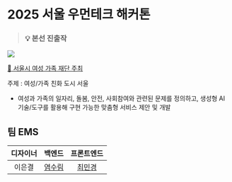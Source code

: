 # 2025 서울 우먼테크 해커톤

> ### 💡 본선 진출작


<img src='https://www.wevity.com/upload/contest/20250705035405_b9123a0d.jpg'/>

[🔗 서울시 여성 가족 재단 주최](https://www.seoulwomen.or.kr/sfwf/contents/sfwf-notice.do?&schM=view&page=1&viewCount=10&id=30005&schBdcode&schGroupCode&notice=SFWFNOTICE&utm_medium=paid&utm_source=ig&utm_id=120217317204970173&utm_content=120227837063560173&utm_term=120227837063570173&utm_campaign=120217317204970173&fbclid=PAQ0xDSwLUVpBleHRuA2FlbQEwAGFkaWQBqyKUvNrMvQGnXHkL8AqGkF-fq7dBMdXj_-aIGe_uXkM9OP5dkWqJ56Z86MkePJeCljI6VdI_aem_Afz7ouue3F34hvLI_1MWiw#none)

주제 : 여성/가족 친화 도시 서울
 - 여성과 가족의 일자리, 돌봄, 안전, 사회참여와 관련된 문제를 정의하고, 생성형 AI 기술/도구를 활용해 구현 가능한 맞춤형 서비스 제안 및 개발

## 팀 EMS

|디자이너|백엔드|프론트엔드|
|:-:|:-:|:-:|
|이은결|[염수림](https://github.com/rimit-rim)|[최민경](https://github.com/mxkxx1011)|
